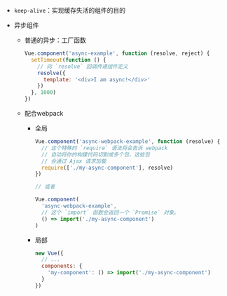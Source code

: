 - `keep-alive`：实现缓存失活的组件的目的

- 异步组件

  - 普通的异步：工厂函数

    ```js
    Vue.component('async-example', function (resolve, reject) {
      setTimeout(function () {
        // 向 `resolve` 回调传递组件定义
        resolve({
          template: '<div>I am async!</div>'
        })
      }, 1000)
    })
    ```

  - 配合webpack

    - 全局

      ```js
      Vue.component('async-webpack-example', function (resolve) {
        // 这个特殊的 `require` 语法将会告诉 webpack
        // 自动将你的构建代码切割成多个包，这些包
        // 会通过 Ajax 请求加载
        require(['./my-async-component'], resolve)
      })
      
      // 或者
      
      Vue.component(
        'async-webpack-example',
        // 这个 `import` 函数会返回一个 `Promise` 对象。
        () => import('./my-async-component')
      )
      ```

    - 局部

      ```js
      new Vue({
        // ...
        components: {
          'my-component': () => import('./my-async-component')
        }
      })
      ```